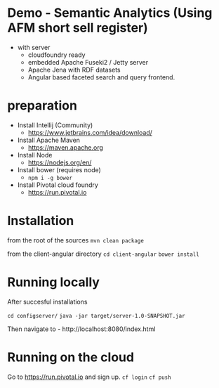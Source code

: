 # Demo - Semantic Analytics (Using AFM short sell register)

- with server
    - cloudfoundry ready
    - embedded Apache Fuseki2 / Jetty server
    - Apache Jena with RDF datasets
    - Angular based faceted search and query frontend.

# preparation
- Install Intellij (Community)
    - https://www.jetbrains.com/idea/download/
- Install Apache Maven
    - https://maven.apache.org
- Install Node
    - https://nodejs.org/en/
- Install bower (requires node)
    - `npm i -g bower`
- Install Pivotal cloud foundry
    - https://run.pivotal.io

# Installation

from the root of the sources
`mvn clean package`

from the client-angular directory
`cd client-angular`
`bower install`

# Running locally

After succesful installations

`cd configserver/`
`java -jar target/server-1.0-SNAPSHOT.jar`

Then navigate to
    - http://localhost:8080/index.html

# Running on the cloud

Go to https://run.pivotal.io and sign up.
`cf login`
`cf push`

